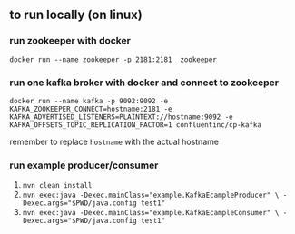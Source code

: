 ## to run locally (on linux)
### run zookeeper with docker
`docker run --name zookeeper -p 2181:2181  zookeeper`

### run one kafka broker with docker and connect to zookeeper
`docker run --name kafka -p 9092:9092 -e KAFKA_ZOOKEEPER_CONNECT=hostname:2181 -e KAFKA_ADVERTISED_LISTENERS=PLAINTEXT://hostname:9092 -e KAFKA_OFFSETS_TOPIC_REPLICATION_FACTOR=1 confluentinc/cp-kafka`

remember to replace `hostname` with the actual hostname
 
### run example producer/consumer
1. `mvn clean install`
2. `mvn exec:java -Dexec.mainClass="example.KafkaEcampleProducer" \
    -Dexec.args="$PWD/java.config test1"`
3. `mvn exec:java -Dexec.mainClass="example.KafkaEcampleConsumer" \
    -Dexec.args="$PWD/java.config test1"`
    
